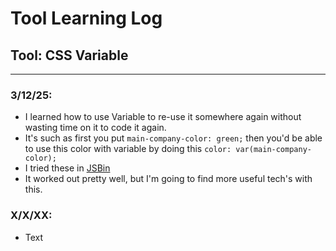 # Tool Learning Log

## Tool: CSS Variable

---

### 3/12/25:
* I learned how to use Variable to re-use it somewhere again without wasting time on it to code it again.  
* It's such as first you put ```main-company-color: green;``` then you'd be able to use this color with variable by doing this ```color: var(main-company-color);```
* I tried these in [JSBin](https://jsbin.com/?html,output)
* It worked out pretty well, but I'm going to find more useful tech's with this.

### X/X/XX:
* Text


<!-- 
* Links you used today (websites, videos, etc)
* Things you tried, progress you made, etc
* Challenges, a-ha moments, etc
* Questions you still have
* What you're going to try next
-->
